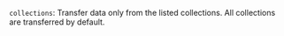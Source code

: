 `collections`: Transfer data only from the listed collections. All collections are transferred by default.
